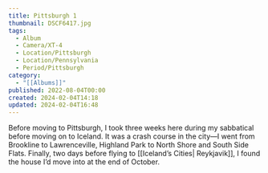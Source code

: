 ```yaml
---
title: Pittsburgh 1
thumbnail: DSCF6417.jpg
tags:
  - Album
  - Camera/XT-4
  - Location/Pittsburgh
  - Location/Pennsylvania
  - Period/Pittsburgh
category:
  - "[[Albums]]"
published: 2022-08-04T00:00
created: 2024-02-04T14:18
updated: 2024-02-04T16:48
---
```

Before moving to Pittsburgh, I took three weeks here during my sabbatical before moving on to Iceland. It was a crash course in the city—I went from Brookline to Lawrenceville, Highland Park to North Shore and South Side Flats. Finally, two days before flying to [[Iceland’s Cities| Reykjavik]], I found the house I’d move into at the end of October.

